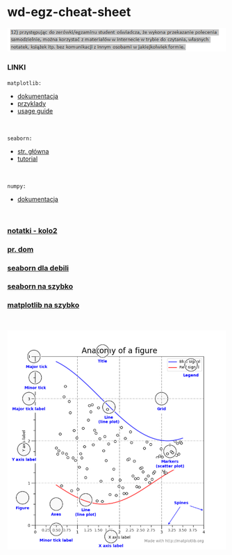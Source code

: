 # wd-egz-cheat-sheet
 ![-](/podstawa.png)
 
 ### LINKI <br>
 `matplotlib:`
 - [dokumentacja](https://matplotlib.org/stable/contents.html)
 - [przyklady](https://matplotlib.org/stable/gallery/index.html)
 - [usage guide](https://matplotlib.org/stable/tutorials/introductory/usage.html#sphx-glr-tutorials-introductory-usage-py)
 
 <br>
 
 `seaborn:`
 - [str. główna](https://seaborn.pydata.org/)
 - [tutorial](https://seaborn.pydata.org/tutorial.html)
 
 <br>
 
 `numpy:`
 - [dokumentacja](https://numpy.org/doc/stable/)
 
 <br>
 
 ### [notatki - kolo2](https://github.com/maciejszulia/kolo2/tree/main/pythonProject7)
 ### [pr. dom](https://github.com/maciejszulia/python-uwm)
 ### [seaborn dla debili](https://www.datacamp.com/community/tutorials/seaborn-python-tutorial)
 ### [seaborn na szybko](https://s3.amazonaws.com/assets.datacamp.com/blog_assets/Python_Seaborn_Cheat_Sheet.pdf)
 ### [matplotlib na szybko](https://s3.amazonaws.com/assets.datacamp.com/blog_assets/Python_Matplotlib_Cheat_Sheet.pdf)
 
 <br>
 
 ![-](/plt/pltcheatsheet.webp)
